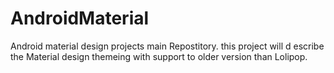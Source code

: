 # AndroidMaterial
Android material design projects main Repostitory.
this project  will d escribe the Material design  themeing with support to older version than Lolipop.
